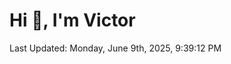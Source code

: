 <h1>Hi 👋, I'm Victor </h1>

<!--RECENT_ACTIVITY:start-->
<!--RECENT_ACTIVITY:end-->

<!--RECENT_ACTIVITY:last_update-->
Last Updated: Monday, June 9th, 2025, 9:39:12 PM
<!--RECENT_ACTIVITY:last_update_end-->
